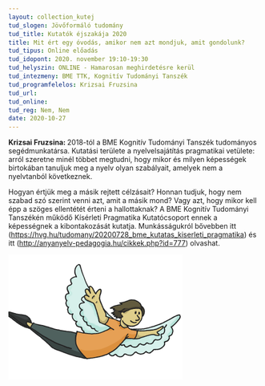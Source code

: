 ```yaml
---
layout: collection_kutej
tud_slogen: Jövőformáló tudomány
tud_title: Kutatók éjszakája 2020
title: Mit ért egy óvodás, amikor nem azt mondjuk, amit gondolunk?
tud_tipus: Online előadás
tud_idopont: 2020. november 19:10-19:30
tud_helyszin: ONLINE - Hamarosan meghirdetésre kerül
tud_intezmeny: BME TTK, Kognitív Tudományi Tanszék 
tud_programfelelos: Krizsai Fruzsina
tud_url:
tud_online:
tud_reg: Nem, Nem
date: 2020-10-27
---
```

<b>Krizsai Fruzsina: </b>2018-tól a BME Kognitív Tudományi Tanszék tudományos segédmunkatársa. Kutatási területe a nyelvelsajátítás pragmatikai vetülete: arról szeretne minél többet megtudni, hogy mikor és milyen képességek birtokában tanuljuk meg a nyelv olyan szabályait, amelyek nem a nyelvtanból következnek.

Hogyan értjük meg a másik rejtett célzásait? Honnan tudjuk, hogy nem szabad szó szerint venni azt, amit a másik mond? Vagy azt, hogy mikor kell épp a szöges ellentétét érteni a hallottaknak? A BME Kognitív Tudományi Tanszékén működő Kísérleti Pragmatika Kutatócsoport ennek a képességnek a kibontakozását kutatja. Munkásságukról bővebben itt (<a href="https://hvg.hu/tudomany/20200728_bme_kutatas_kiserleti_pragmatika">https://hvg.hu/tudomany/20200728_bme_kutatas_kiserleti_pragmatika</a>) és itt (<a href="http://anyanyelv-pedagogia.hu/cikkek.php?id=777">http://anyanyelv-pedagogia.hu/cikkek.php?id=777</a>) olvashat.

<img src="images/ovodas.png" max-width="500" class="center"> 


